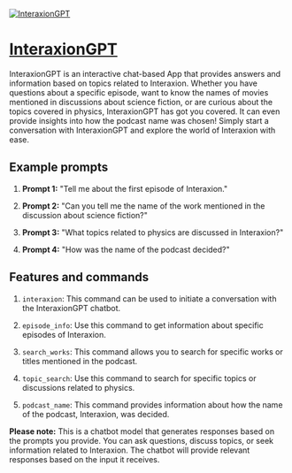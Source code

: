 [![InteraxionGPT](null)](https://chat.openai.com/g/g-TwYQstulB-interaxiongpt)

# [InteraxionGPT](https://chat.openai.com/g/g-TwYQstulB-interaxiongpt)

InteraxionGPT is an interactive chat-based App that provides answers and information based on topics related to Interaxion. Whether you have questions about a specific episode, want to know the names of movies mentioned in discussions about science fiction, or are curious about the topics covered in physics, InteraxionGPT has got you covered. It can even provide insights into how the podcast name was chosen! Simply start a conversation with InteraxionGPT and explore the world of Interaxion with ease.

## Example prompts

1. **Prompt 1:** "Tell me about the first episode of Interaxion."

2. **Prompt 2:** "Can you tell me the name of the work mentioned in the discussion about science fiction?"

3. **Prompt 3:** "What topics related to physics are discussed in Interaxion?"

4. **Prompt 4:** "How was the name of the podcast decided?"

## Features and commands

1. `interaxion`: This command can be used to initiate a conversation with the InteraxionGPT chatbot.

2. `episode_info`: Use this command to get information about specific episodes of Interaxion.

3. `search_works`: This command allows you to search for specific works or titles mentioned in the podcast.

4. `topic_search`: Use this command to search for specific topics or discussions related to physics.

5. `podcast_name`: This command provides information about how the name of the podcast, Interaxion, was decided.

**Please note:** This is a chatbot model that generates responses based on the prompts you provide. You can ask questions, discuss topics, or seek information related to Interaxion. The chatbot will provide relevant responses based on the input it receives.
